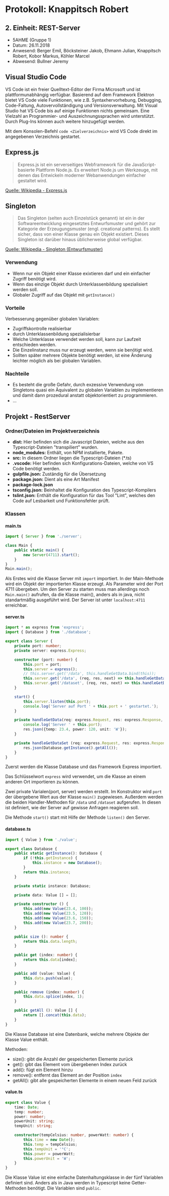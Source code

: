 # Protokoll: Knappitsch Robert
## 2. Einheit: REST-Server

* 5AHME (Gruppe 1)
* Datum: 26.11.2018
* Anwesend: Berger Emil, Böcksteiner Jakob, Ehmann Julian, Knappitsch Robert, Kobor Markus, Köhler Marcel
* Abwesend: Bullner Jeremy

## Visual Studio Code
VS Code ist ein freier Quelltext-Editor der Firma Microsoft und ist plattformunabhängig verfügbar. 
Basierend auf dem Framework Elektron bietet VS Code viele Funktionen, wie z.B. Syntaxhervorhebung, Debugging, 
Code-Faltung, Autovervollständigung und Versionsverwaltung.
Mit Visual Studio hat VS Code bis auf einige Funktionen nichts gemeinsam. Eine Vielzahl an Programmier- und 
Auszeichnungssprachen wird unterstützt. Durch Plug-Ins können auch weitere hinzugefügt werden.

Mit dem Konsolen-Befehl `code <Zielverzeichnis>` wird VS Code direkt im angegebenen Verzeichnis gestartet.

## Express.js
> Express.js ist ein serverseitiges Webframework für die JavaScript-basierte Plattform Node.js. 
Es erweitert Node.js um Werkzeuge, mit denen das Entwickeln moderner 
Webanwendungen einfacher gestaltet wird.

[Quelle: Wikipedia - Express.js](https://de.wikipedia.org/wiki/Express.js)

## Singleton
> Das Singleton (selten auch Einzelstück genannt) ist ein in der Softwareentwicklung eingesetztes 
Entwurfsmuster und gehört zur Kategorie der Erzeugungsmuster (engl. creational patterns). 
Es stellt sicher, dass von einer Klasse genau ein Objekt existiert. 
Dieses Singleton ist darüber hinaus üblicherweise global verfügbar. 

[Quelle: Wikipedia - Singleton (Entwurfsmuster)](https://de.wikipedia.org/wiki/Singleton_(Entwurfsmuster))

### Verwendung
* Wenn nur ein Objekt einer Klasse exixtieren darf und ein einfacher Zugriff benötigt wird.
* Wenn das einzige Objekt durch Unterklassenbildung spezialisiert werden soll.
* Globaler Zugriff auf das Objekt mit `getInstance()`

### Vorteile
Verbesserung gegenüber globalen Variablen:
* Zugriffskontrolle realisierbar
* durch Unterklassenbildung spezialisierbar
* Welche Unterklasse verwendet werden soll, kann zur Laufzeit entschieden werden.
* Die Einzelinstanz muss nur erzeugt werden, wenn sie benötigt wird.
* Sollten später mehrere Objekte benötigt werden, ist eine Änderung leichter möglich als bei globalen Variablen.

### Nachteile
* Es besteht die große Gefahr, durch exzessive Verwendung von Singletons quasi ein Äquivalent zu globalen Variablen 
zu implementieren und damit dann prozedural anstatt objektorientiert zu programmieren.
* ...

## Projekt - RestServer

### Ordner/Dateien im Projektverzeichnis
* **dist:** Hier befinden sich die Javascript Dateien, welche aus den Typescript-Dateien "transpiliert" wurden.
* **node_modules:** Enthält, von NPM installierte, Pakete.
* **src:** In diesem Ordner liegen die Typescript-Dateien (*.ts)
* **.vscode:** Hier befinden sich Konfigurations-Dateien, welche von VS Code benötigt werden.
* **gulpfile.json:** Zuständig für die Übersetzung
* **package.json:** Dient als eine Art Manifest
* **package-lock.json**
* **tsconfig.json:** Beinhaltet die Konfiguration des Typescript-Kompilers
* **tslint.json:** Enthält die Konfiguration für das Tool "Lint", welches den Code auf Lesbarkeit und 
Funktionsfehler prüft.

### Klassen

#### main.ts
``` TypeScript
import { Server } from './server';

class Main {
    public static main() {
        new Server(4711).start();
    }
}
Main.main();
```

Als Erstes wird die Klasse Server mit `import` importiert. In der Main-Methode wird ein Objekt der importierten Klasse erzeugt. Als Parameter wird der Port 4711 übergeben. Um den Server zu starten muss man allerdings noch `Main.main()` aufrufen, da die Klasse main(), anders als in java, nicht standartmäßig ausgeführt wird. Der Server ist unter `localhost:4711` erreichbar.

#### server.ts
``` TypeScript
import * as express from 'express';
import { Database } from './database';

export class Server {
    private port: number;
    private server: express.Express;

    constructor (port: number) {
        this.port = port;
        this.server = express();
        // this.server.get('/data', this.handleGetData.bind(this));
        this.server.get('/data', (req, res, next) => this.handleGetData(req, res, next));
        this.server.get('/dataset', (req, res, next) => this.handleGetDataSet(req, res, next));
    }

    start() {
        this.server.listen(this.port);
        console.log('Server auf Port ' + this.port + ' gestartet.');
    }

    private handleGetData(req: express.Request, res: express.Response, next: express.NextFunction) {
        console.log('Server ' + this.port);
        res.json({temp: 23.4, power: 120, unit: 'W'});
    }

    private handleGetDataSet (req: express.Request, res: express.Response, next: express.NextFunction) {
        res.json(Database.getInstance().getAll());
    }
}
```
Zuerst werden die Klasse Database und das Framework Express importiert. 

Das Schlüsselwort `express` wird verwendet, um die Klasse an einem anderen Ort importieren zu können. 

Zwei private Varialen(port, server) werden erstellt. Im Konstruktor wird `port` der übergebene Wert aus der Klasse `main()` zugewiesen. Außerdem werden die beiden Handler-Methoden für `/data` und `/dataset` aufgerufen. In diesen ist definiert, wie der Server auf gewisse Anfragen reagieren soll. 

Die Methode `start()` start mit Hilfe der Methode `listen()` den Server.


#### database.ts
``` Typescript
import { Value } from './value';

export class Database {
    public static getInstance(): Database {
        if (!this.getInstance) {
            this.instance = new Database();
        }
        return this.instance;
    }

    private static instance: Database;

    private data: Value [] = [];

    private constructor () {
        this.add(new Value(23.4, 100));
        this.add(new Value(23.5, 120));
        this.add(new Value(23.6, 150));
        this.add(new Value(23.7, 200));
    }

    public size (): number {
        return this.data.length;
    }

    public get (index: number) {
        return this.data[index];
    }

    public add (value: Value) {
        this.data.push(value);
    }

    public remove (index: number) {
        this.data.splice(index, 1);
    }

    public getAll (): Value [] {
        return [].concat(this.data);
    }
}
```

Die Klasse Database ist eine Datenbank, welche mehrere Objekte der Klasse Value enthält.

Methoden:
* size(): gibt die Anzahl der gespeicherten Elemente zurück
* get(): gibt das Element vom übergebenen Index zurück
* add(): fügt ein Element hinzu
* remove(): entfernt das Element an der Position `index`
* getAll(): gibt alle gespeicherten Elemente in einem neuen Feld zurück

#### value.ts
``` Typescript
export class Value {
    time: Date;
    temp: number;
    power: number;
    powerUnit: string;
    tempUnit: string;

    constructor(tempCelsius: number, powerWatt: number) {
        this.time = new Date();
        this.temp = tempCelsius;
        this.tempUnit = '°C';
        this.power = powerWatt;
        this.powerUnit = 'W';
    }
}
```

Die Klasse Value ist eine einfache Datenhaltungsklasse in der fünf Variablen definiert sind. Anders als in Java werden in Typescript keine Getter-Methoden benötigt. Die Variablen sind `public`.

